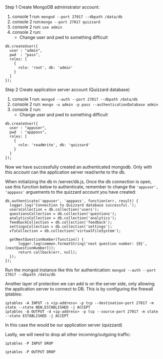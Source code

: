 Step 1 Create MongoDB administrator account:
1. console 1 run: `mongod --port 27017 --dbpath /data/db`
2. console 2 run:`mongo --port 27017 quizzard`
3. console 2 run: `use admin`
4. console 2 run: 
   - Change user and pwd to something difficult 
```
db.createUser({
  user : "admin",
  pwd  : "pass",
  roles: [
    { 
      role: 'root', db: 'admin'
    }
  ]
});
```

Step 2 Create application server account (Quizzard database)

1. console 1 run: `mongod --auth --port 27017 --dbpath /data/db`
2. console 2 run: `mongo -u admin -p pass --authenticationDatabase admin`
3. console 2 run:
   - Change user and pwd to something difficult
```
db.createUser({
  user : "appuser",
  pwd  : "apppass",
  roles: [
    { 
      role: 'readWrite', db: 'quizzard'
    }
  ]
});
```

Now we have successfully created an authenticated mongodb. Only with this account can the application server read/write to the db.

When initializing the db in /server/db.js, Once the db connection is open, use this function below to authenticate, remember to change the `'appuser', 'apppass'` arguements to the quizzard account you have created:
```
db.authenticate('appuser', 'apppass', function(err, result) {
  logger.log('Connection to Quizzard database successful.');
  usersCollection = db.collection('users');
  questionsCollection = db.collection('questions');
  analyticsCollection = db.collection('analytics');
  feedbackCollection = db.collection('feedback');
  settingsCollection = db.collection('settings');
  vfsCollection = db.collection('virtualFileSystem');

  getNextQuestionNumber(function() {
      logger.log(common.formatString('next question number: {0}', [nextQuestionNumber]));
      return callback(err, null);
  });
});
```

Run the mongod instance like this for authentication:
`mongod --auth --port 27017 --dbpath /data/db`


Another layer of protection we can add is on the server side, only allowing the application server to connect to DB. 
This is by configuring the firewall iptables:

```
iptables -A INPUT -s <ip-address> -p tcp --destination-port 27017 -m state --state NEW,ESTABLISHED -j ACCEPT
iptables -A OUTPUT -d <ip-address> -p tcp --source-port 27017 -m state --state ESTABLISHED -j ACCEPT
```
In this case the <ip-address> would be our application server (quizzard)

Lastly, we will need to drop all other incoming/outgoing traffic:
```
iptables -P INPUT DROP

iptables -P OUTPUT DROP
```

